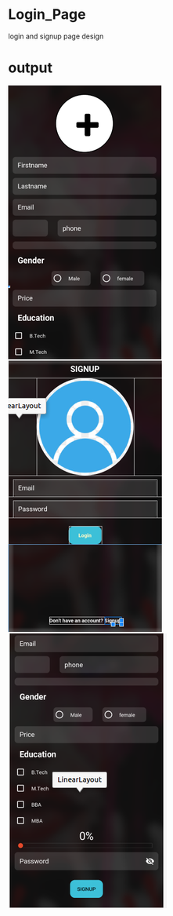 # Login_Page
login and signup page design
# output

![alt text](https://github.com/vk133006/Login_Page/blob/master/signup.png)
![alt text](https://github.com/vk133006/Login_Page/blob/master/login.png)
![alt text](https://github.com/vk133006/Login_Page/blob/master/signup2.png)
